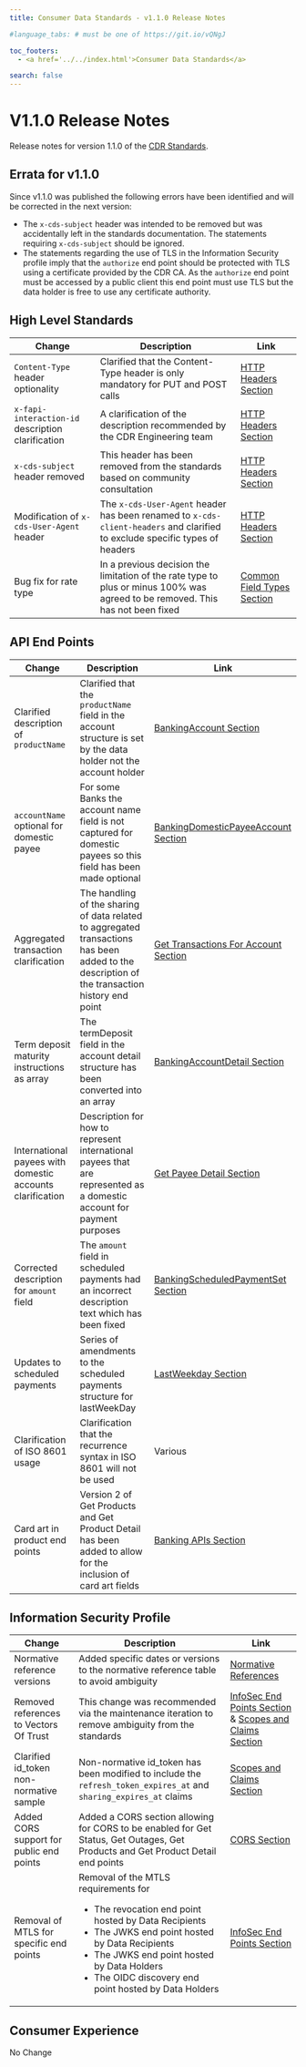 ```yaml
---
title: Consumer Data Standards - v1.1.0 Release Notes

#language_tabs: # must be one of https://git.io/vQNgJ

toc_footers:
  - <a href='../../index.html'>Consumer Data Standards</a>

search: false
---
```


# V1.1.0 Release Notes
Release notes for version 1.1.0 of the [CDR Standards](../../index.html).

## Errata for v1.1.0
Since v1.1.0 was published the following errors have been identified and will be corrected in the next version:

- The `x-cds-subject` header was intended to be removed but was accidentally left in the standards documentation.  The statements requiring `x-cds-subject` should be ignored.
- The statements regarding the use of TLS in the Information Security profile imply that the `authorize` end point should be protected with TLS using a certificate provided by the CDR CA.  As the `authorize` end point must be accessed by a public client this end point must use TLS but the data holder is free to use any certificate authority.


## High Level Standards
|Change|Description|Link|
|------|-----------|----|
|`Content-Type` header optionality|Clarified that the Content-Type header is only mandatory for PUT and POST calls|[HTTP Headers Section](../../index.html#http-headers)
|`x-fapi-interaction-id` description clarification|A clarification of the description recommended by the CDR Engineering team|[HTTP Headers Section](../../index.html#http-headers)
|`x-cds-subject` header removed| This header has been removed from the standards based on community consultation|[HTTP Headers Section](../../index.html#http-headers)
|Modification of `x-cds-User-Agent` header|The `x-cds-User-Agent` header has been renamed to `x-cds-client-headers` and clarified to exclude specific types of headers|[HTTP Headers Section](../../index.html#http-headers)
|Bug fix for rate type| In a previous decision the limitation of the rate type to plus or minus 100% was agreed to be removed.  This has not been fixed|[Common Field Types Section](../../index.html#common-field-types)

## API End Points
|Change|Description|Link|
|------|-----------|----|
|Clarified description of `productName`|Clarified that the `productName` field in the account structure is set by the data holder not the account holder|[BankingAccount Section](../../index.html#tocSbankingaccount)
|`accountName` optional for domestic payee|For some Banks the account name field is not captured for domestic payees so this field has been made optional|[BankingDomesticPayeeAccount Section](../../index.html#tocSbankingdomesticpayeeaccount)
|Aggregated transaction clarification|The handling of the sharing of data related to aggregated transactions has been added to the description of the transaction history end point|[Get Transactions For Account Section](../../index.html#get-transactions-for-account)
|Term deposit maturity instructions as array|The termDeposit field in the account detail structure has been converted into an array|[BankingAccountDetail Section](../../index.html#tocSbankingaccountdetail)
|International payees with domestic accounts clarification| Description for how to represent international payees that are represented as a domestic account for payment purposes|[Get Payee Detail Section](../../index.html#get-payee-detail)
|Corrected description for `amount` field| The `amount` field in scheduled payments had an incorrect description text which has been fixed|[BankingScheduledPaymentSet Section](../../index.html#tocSbankingscheduledpaymentset)
|Updates to scheduled payments| Series of amendments to the scheduled payments structure for lastWeekDay|[LastWeekday Section](../../index.html#tocSbankingscheduledpaymentrecurrencelastweekday)
|Clarification of ISO 8601 usage| Clarification that the recurrence syntax in ISO 8601 will not be used|Various
|Card art in product end points| Version 2 of Get Products and Get Product Detail has been added to allow for the inclusion of card art fields|[Banking APIs Section](../../index.html#consumer-data-standards-banking-apis)

## Information Security Profile
|Change|Description|Link|
|------|-----------|----|
|Normative reference versions|Added specific dates or versions to the normative reference table to avoid ambiguity|[Normative References](../../index.html#normative-references)
|Removed references to Vectors Of Trust|This change was recommended via the maintenance iteration to remove ambiguity from the standards|[InfoSec End Points Section](../../index.html#end-points) & [Scopes and Claims Section](../../index.html#scopes-and-claims)
|Clarified id_token non-normative sample|Non-normative id_token has been modified to include the `refresh_token_expires_at` and `sharing_expires_at` claims|[Scopes and Claims Section](../../index.html#scopes-and-claims)
|Added CORS support for public end points| Added a CORS section allowing for CORS to be enabled for Get Status, Get Outages, Get Products and Get Product Detail end points|[CORS Section](../../index.html#cors)
|Removal of MTLS for specific end points| Removal of the MTLS requirements for<br/><ul><li>The revocation end point hosted by Data Recipients</li><li>The JWKS end point hosted by Data Recipients</li><li>The JWKS end point hosted by Data Holders</li><li>The OIDC discovery end point hosted by Data Holders</li></ul>|[InfoSec End Points Section](../../index.html#end-points)

## Consumer Experience
No Change
